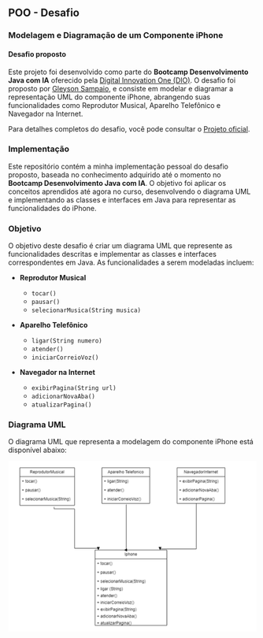 ## POO - Desafio 

### Modelagem e Diagramação de um Componente iPhone

#### Desafio proposto 
Este projeto foi desenvolvido como parte do **Bootcamp Desenvolvimento Java com IA** oferecido pela [Digital Innovation One (DIO)](https://www.dio.me/). O desafio foi proposto por [Gleyson Sampaio](https://github.com/glysns), e consiste em modelar e diagramar a representação UML do componente iPhone, abrangendo suas funcionalidades como Reprodutor Musical, Aparelho Telefônico e Navegador na Internet.

Para detalhes completos do desafio, você pode consultar o [Projeto oficial](https://github.com/digitalinnovationone/trilha-java-basico/tree/main/desafios/poo).

### Implementação
Este repositório contém a minha implementação pessoal do desafio proposto, baseada no conhecimento adquirido até o momento no **Bootcamp Desenvolvimento Java com IA**. O objetivo foi aplicar os conceitos aprendidos até agora no curso, desenvolvendo o diagrama UML e implementando as classes e interfaces em Java para representar as funcionalidades do iPhone.



### Objetivo
O objetivo deste desafio é criar um diagrama UML que represente as funcionalidades descritas e implementar as classes e interfaces correspondentes em Java. As funcionalidades a serem modeladas incluem:


- **Reprodutor Musical**
  - `tocar()`
  - `pausar()`
  - `selecionarMusica(String musica)`

- **Aparelho Telefônico**
  - `ligar(String numero)`
  - `atender()`
  - `iniciarCorreioVoz()`

- **Navegador na Internet**
  - `exibirPagina(String url)`
  - `adicionarNovaAba()`
  - `atualizarPagina()`

### Diagrama UML

O diagrama UML que representa a modelagem do componente iPhone está disponível abaixo:

![Diagrama UML](images/diagrama.png)
